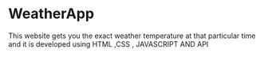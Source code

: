 # WeatherApp
This website gets you the exact weather temperature at that particular time and it is developed using HTML ,CSS , JAVASCRIPT AND API 
